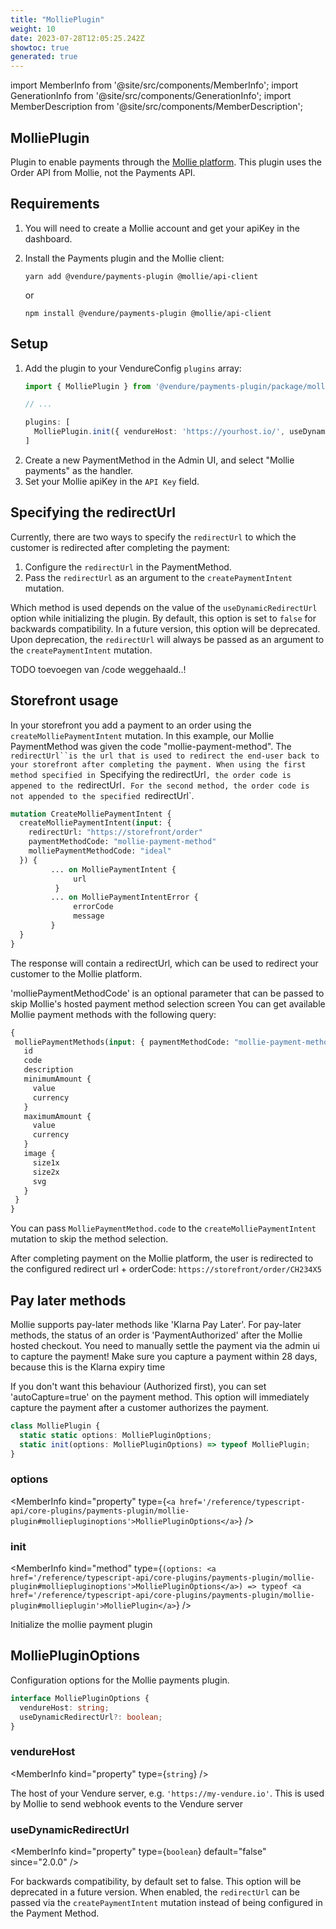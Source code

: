 ```yaml
---
title: "MolliePlugin"
weight: 10
date: 2023-07-28T12:05:25.242Z
showtoc: true
generated: true
---
```

<!-- This file was generated from the Vendure source. Do not modify. Instead, re-run the "docs:build" script -->
import MemberInfo from '@site/src/components/MemberInfo';
import GenerationInfo from '@site/src/components/GenerationInfo';
import MemberDescription from '@site/src/components/MemberDescription';


## MolliePlugin

<GenerationInfo sourceFile="packages/payments-plugin/src/mollie/mollie.plugin.ts" sourceLine="151" packageName="@vendure/payments-plugin" />

Plugin to enable payments through the [Mollie platform](https://docs.mollie.com/).
This plugin uses the Order API from Mollie, not the Payments API.

## Requirements

1. You will need to create a Mollie account and get your apiKey in the dashboard.
2. Install the Payments plugin and the Mollie client:

    `yarn add @vendure/payments-plugin @mollie/api-client`

    or

    `npm install @vendure/payments-plugin @mollie/api-client`

## Setup

1. Add the plugin to your VendureConfig `plugins` array:
    ```ts
    import { MolliePlugin } from '@vendure/payments-plugin/package/mollie';

    // ...

    plugins: [
      MolliePlugin.init({ vendureHost: 'https://yourhost.io/', useDynamicRedirectUrl: true }),
    ]
    ```
2. Create a new PaymentMethod in the Admin UI, and select "Mollie payments" as the handler.
3. Set your Mollie apiKey in the `API Key` field.

## Specifying the redirectUrl

Currently, there are two ways to specify the `redirectUrl` to which the customer is redirected after completing the payment:
1. Configure the `redirectUrl` in the PaymentMethod.
2. Pass the `redirectUrl` as an argument to the `createPaymentIntent` mutation.

Which method is used depends on the value of the `useDynamicRedirectUrl` option while initializing the plugin.
By default, this option is set to `false` for backwards compatibility. In a future version, this option will be deprecated.
Upon deprecation, the `redirectUrl` will always be passed as an argument to the `createPaymentIntent` mutation.

TODO toevoegen van /code weggehaald..!
## Storefront usage

In your storefront you add a payment to an order using the `createMolliePaymentIntent` mutation. In this example, our Mollie
PaymentMethod was given the code "mollie-payment-method". The `redirectUrl``is the url that is used to redirect the end-user
back to your storefront after completing the payment. When using the first method specified in `Specifying the redirectUrl`,
the order code is appened to the `redirectUrl`. For the second method, the order code is not appended to the specified `redirectUrl`.

```GraphQL
mutation CreateMolliePaymentIntent {
  createMolliePaymentIntent(input: {
    redirectUrl: "https://storefront/order"
    paymentMethodCode: "mollie-payment-method"
    molliePaymentMethodCode: "ideal"
  }) {
         ... on MolliePaymentIntent {
              url
          }
         ... on MolliePaymentIntentError {
              errorCode
              message
         }
  }
}
```

The response will contain
a redirectUrl, which can be used to redirect your customer to the Mollie
platform.

'molliePaymentMethodCode' is an optional parameter that can be passed to skip Mollie's hosted payment method selection screen
You can get available Mollie payment methods with the following query:

```GraphQL
{
 molliePaymentMethods(input: { paymentMethodCode: "mollie-payment-method" }) {
   id
   code
   description
   minimumAmount {
     value
     currency
   }
   maximumAmount {
     value
     currency
   }
   image {
     size1x
     size2x
     svg
   }
 }
}
```
You can pass `MolliePaymentMethod.code` to the `createMolliePaymentIntent` mutation to skip the method selection.

After completing payment on the Mollie platform,
the user is redirected to the configured redirect url + orderCode: `https://storefront/order/CH234X5`

## Pay later methods
Mollie supports pay-later methods like 'Klarna Pay Later'. For pay-later methods, the status of an order is
'PaymentAuthorized' after the Mollie hosted checkout. You need to manually settle the payment via the admin ui to capture the payment!
Make sure you capture a payment within 28 days, because this is the Klarna expiry time

If you don't want this behaviour (Authorized first), you can set 'autoCapture=true' on the payment method. This option will immediately
capture the payment after a customer authorizes the payment.

```ts title="Signature"
class MolliePlugin {
  static static options: MolliePluginOptions;
  static init(options: MolliePluginOptions) => typeof MolliePlugin;
}
```

<div className="members-wrapper">

### options

<MemberInfo kind="property" type={`<a href='/reference/typescript-api/core-plugins/payments-plugin/mollie-plugin#molliepluginoptions'>MolliePluginOptions</a>`}   />


### init

<MemberInfo kind="method" type={`(options: <a href='/reference/typescript-api/core-plugins/payments-plugin/mollie-plugin#molliepluginoptions'>MolliePluginOptions</a>) => typeof <a href='/reference/typescript-api/core-plugins/payments-plugin/mollie-plugin#mollieplugin'>MolliePlugin</a>`}   />

Initialize the mollie payment plugin


</div>


## MolliePluginOptions

<GenerationInfo sourceFile="packages/payments-plugin/src/mollie/mollie.plugin.ts" sourceLine="17" packageName="@vendure/payments-plugin" />

Configuration options for the Mollie payments plugin.

```ts title="Signature"
interface MolliePluginOptions {
  vendureHost: string;
  useDynamicRedirectUrl?: boolean;
}
```

<div className="members-wrapper">

### vendureHost

<MemberInfo kind="property" type={`string`}   />

The host of your Vendure server, e.g. `'https://my-vendure.io'`.
This is used by Mollie to send webhook events to the Vendure server
### useDynamicRedirectUrl

<MemberInfo kind="property" type={`boolean`} default="false"  since="2.0.0"  />

For backwards compatibility, by default set to false.
This option will be deprecated in a future version.
When enabled, the `redirectUrl` can be passed via the `createPaymentIntent` mutation
instead of being configured in the Payment Method.


</div>
